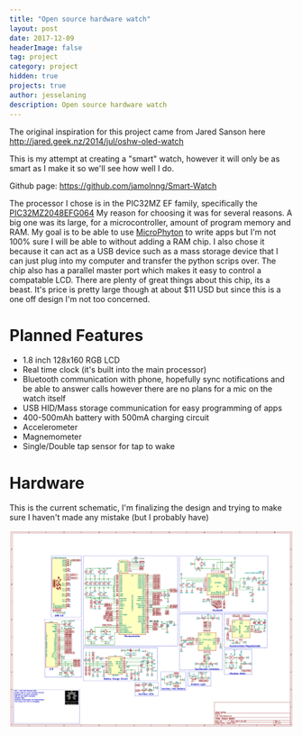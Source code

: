 ```yaml
---
title: "Open source hardware watch"
layout: post
date: 2017-12-09
headerImage: false
tag: project
category: project
hidden: true
projects: true
author: jesselaning
description: Open source hardware watch
---
```


The original inspiration for this project came from Jared Sanson here http://jared.geek.nz/2014/jul/oshw-oled-watch

This is my attempt at creating a "smart" watch, however it will only be as smart as I make it so we'll see how well I do.

Github page: https://github.com/jamolnng/Smart-Watch

The processor I chose is in the PIC32MZ EF family, specifically the [PIC32MZ2048EFG064](http://www.microchip.com/wwwproducts/en/PIC32MZ2048EFG064)
My reason for choosing it was for several reasons. A big one was its large, for a microcontroller, amount of program memory and RAM. My goal is to be able to use [MicroPhyton](https://micropython.org/) to write apps but I'm not 100% sure I will be able to without adding a RAM chip. I also chose it because it can act as a USB device such as a mass storage device that I can just plug into my computer and transfer the python scrips over. The chip also has a parallel master port which makes it easy to control a compatable LCD. There are plenty of great things about this chip, its a beast. It's price is pretty large though at about $11 USD but since this is a one off design I'm not too concerned.

# Planned Features

* 1.8 inch 128x160 RGB LCD
* Real time clock (it's built into the main processor)
* Bluetooth communication with phone, hopefully sync notifications and be able to answer calls however there are no plans for a mic on the watch itself
* USB HID/Mass storage communication for easy programming of apps
* 400-500mAh battery with 500mA charging circuit
* Accelerometer
* Magnemometer
* Single/Double tap sensor for tap to wake

# Hardware
This is the current schematic, I'm finalizing the design and trying to make sure I haven't made any mistake (but I probably have)

![Schematic](https://raw.githubusercontent.com/jamolnng/Smart-Watch/master/Hardware/Schematics/SmartWatchSchematic.png)